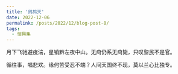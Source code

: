 ```yaml
---
title: '鹧鸪天'
date: 2022-12-06
permalink: /posts/2022/12/blog-post-8/
tags:
  - 愷興集
---
```


月下飞驰避疫湍，星销黔左夜中山。无疴仍系无疴毙，只叹黎民不是官。

循往事，唱悲欢。缘何苦受忍不端？人间天国终不现，莫以兰心比独专。